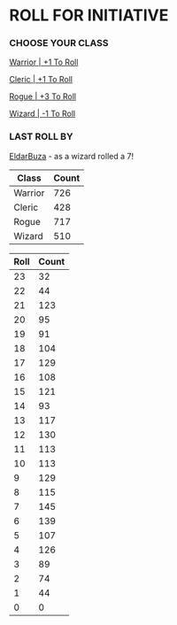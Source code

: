 # ROLL FOR INITIATIVE
### CHOOSE YOUR CLASS

[Warrior | +1 To Roll](https://github.com/benjaminsampica/benjaminsampica/issues/new?title=roll%7Cwarrior&body=Just+click+%27Create%27.)

[Cleric | +1 To Roll](https://github.com/benjaminsampica/benjaminsampica/issues/new?title=roll%7Ccleric&body=Just+click+%27Create%27.)

[Rogue | +3 To Roll](https://github.com/benjaminsampica/benjaminsampica/issues/new?title=roll%7Crogue&body=Just+click+%27Create%27.)

[Wizard | -1 To Roll](https://github.com/benjaminsampica/benjaminsampica/issues/new?title=roll%7Cwizard&body=Just+click+%27Create%27.)
### LAST ROLL BY
[EldarBuza](https://www.github.com/EldarBuza) - as a wizard rolled a 7!

|Class|Count|
|-|-|
|Warrior|726|
|Cleric|428|
|Rogue|717|
|Wizard|510|

|Roll|Count|
|-|-|
|23|32
|22|44
|21|123
|20|95
|19|91
|18|104
|17|129
|16|108
|15|121
|14|93
|13|117
|12|130
|11|113
|10|113
|9|129
|8|115
|7|145
|6|139
|5|107
|4|126
|3|89
|2|74
|1|44
|0|0
